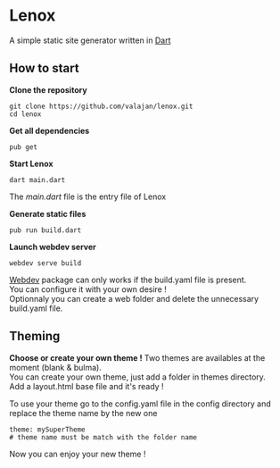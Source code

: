 # Lenox
A simple static site generator written in [Dart](https://dart.dev/)

## How to start

**Clone the repository**
```
git clone https://github.com/valajan/lenox.git
cd lenox
```

**Get all dependencies**
```
pub get
```

**Start Lenox**
```
dart main.dart
```
The *main.dart* file is the entry file of Lenox  

**Generate static files**
```
pub run build.dart
```

**Launch webdev server**

```
webdev serve build
```
[Webdev](https://pub.dev/packages/webdev) package can only works if the build.yaml file is present.  
You can configure it with your own desire !  
Optionnaly you can create a web folder and delete the unnecessary build.yaml file.  

## Theming

**Choose or create your own theme !**
Two themes are availables at the moment (blank & bulma).  
You can create your own theme, just add a folder in themes directory.  
Add a layout.html base file and it's ready !  

To use your theme go to the config.yaml file in the config directory and replace the theme name by the new one
```
theme: mySuperTheme
# theme name must be match with the folder name
```
Now you can enjoy your new theme !
